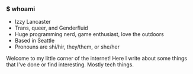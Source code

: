 ### $ whoami

- Izzy Lancaster
- Trans, queer, and Genderfluid
- Huge programming nerd, game enthusiast, love the outdoors
- Based in Seattle
- Pronouns are shi/hir, they/them, or she/her

Welcome to my little corner of the internet! Here I write about some things that I've done or find interesting. Mostly tech things.
